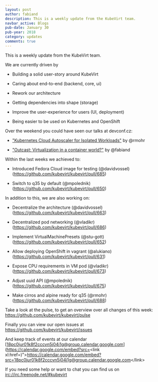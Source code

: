 ```yaml
---
layout: post
author: fabiand
description: This is a weekly update from the KubeVirt team.
navbar_active: Blogs
pub-date: January 30
pub-year: 2018
category: updates
comments: true
---
```


This is a weekly update from the KubeVirt team.

We are currently driven by

-   Building a solid user-story around KubeVirt

-   Caring about end-to-end (backend, core, ui)

-   Rework our architecture

-   Getting dependencies into shape (storage)

-   Improve the user-experience for users (UI, deployment)

-   Being easier to be used on Kubernetes and OpenShift

<!-- more -->

Over the weekend you could have seen our talks at devconf.cz:

-   ["Kubernetes Cloud Autoscaler for Isolated
    Workloads"](https://www.youtube.com/watch?v=BzY2mzeVjrw) by @rmohr

-   ["Outcast: Virtualization in a container
    world?"](https://www.youtube.com/watch?v=avxBRRwRa-8) by @fabiand

Within the last weeks we achieved to:

-   Introduced Fedora Cloud image for testing (@davidvossel)
    (<https://github.com/kubevirt/kubevirt/pull/685>)

-   Switch to q35 by default (@mpolednik)
    (<https://github.com/kubevirt/kubevirt/pull/650>)

In addition to this, we are also working on:

-   Decentralize the architecture (@davidvossel)
    (<https://github.com/kubevirt/kubevirt/pull/663>)

-   Decentralized pod networking (@vladikr)
    (<https://github.com/kubevirt/kubevirt/pull/686>)

-   Implement VirtualMachinePresets (@stu-gott)
    (<https://github.com/kubevirt/kubevirt/pull/652>)

-   Allow deploying OpenShift in vagrant (@alukiano)
    (<https://github.com/kubevirt/kubevirt/pull/631>)

-   Expose CPU requirements in VM pod (@vladikr)
    (<https://github.com/kubevirt/kubevirt/pull/673>)

-   Adjust uuid API (@mpolednik)
    (<https://github.com/kubevirt/kubevirt/pull/675>)

-   Make cirros and alpine ready for q35 (@rmohr)
    (<https://github.com/kubevirt/kubevirt/pull/688>)

Take a look at the pulse, to get an overview over all changes of this
week: <https://github.com/kubevirt/kubevirt/pulse>

Finally you can view our open issues at
<https://github.com/kubevirt/kubevirt/issues>

And keep track of events at our calendar
[18pc0jur01k8f2cccvn5j04j1g@group.calendar.google.com](https://calendar.google.com/embed?src=<link xl:href=)"&gt;https://calendar.google.com/embed?src=<18pc0jur01k8f2cccvn5j04j1g@group.calendar.google.com>&lt;/link&gt;

If you need some help or want to chat you can find us on
<irc://irc.freenode.net/#kubevirt>
